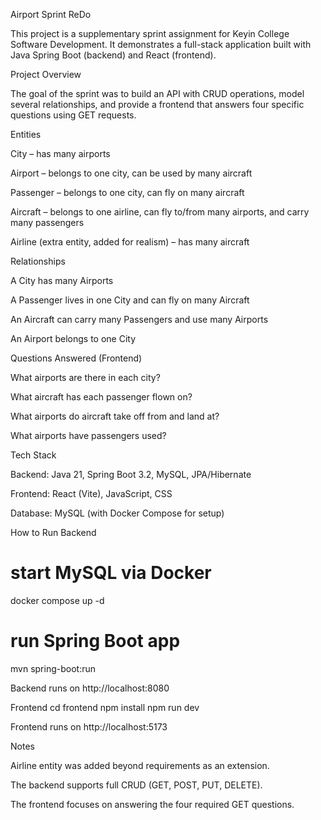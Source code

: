 Airport Sprint ReDo

This project is a supplementary sprint assignment for Keyin College Software Development.
It demonstrates a full-stack application built with Java Spring Boot (backend) and React (frontend).

Project Overview

The goal of the sprint was to build an API with CRUD operations, model several relationships, and provide a frontend that answers four specific questions using GET requests.

Entities

City – has many airports

Airport – belongs to one city, can be used by many aircraft

Passenger – belongs to one city, can fly on many aircraft

Aircraft – belongs to one airline, can fly to/from many airports, and carry many passengers

Airline (extra entity, added for realism) – has many aircraft

Relationships

A City has many Airports

A Passenger lives in one City and can fly on many Aircraft

An Aircraft can carry many Passengers and use many Airports

An Airport belongs to one City

Questions Answered (Frontend)

What airports are there in each city?

What aircraft has each passenger flown on?

What airports do aircraft take off from and land at?

What airports have passengers used?

Tech Stack

Backend: Java 21, Spring Boot 3.2, MySQL, JPA/Hibernate

Frontend: React (Vite), JavaScript, CSS

Database: MySQL (with Docker Compose for setup)

How to Run
Backend
# start MySQL via Docker
docker compose up -d

# run Spring Boot app
mvn spring-boot:run


Backend runs on http://localhost:8080

Frontend
cd frontend
npm install
npm run dev


Frontend runs on http://localhost:5173

Notes

Airline entity was added beyond requirements as an extension.

The backend supports full CRUD (GET, POST, PUT, DELETE).

The frontend focuses on answering the four required GET questions.
